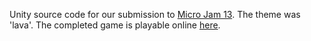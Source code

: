 Unity source code for our submission to [Micro Jam 13](https://itch.io/jam/micro-jam-013). The theme was 'lava'. The completed game is playable online [here](https://luxille.itch.io/lava-chef).
